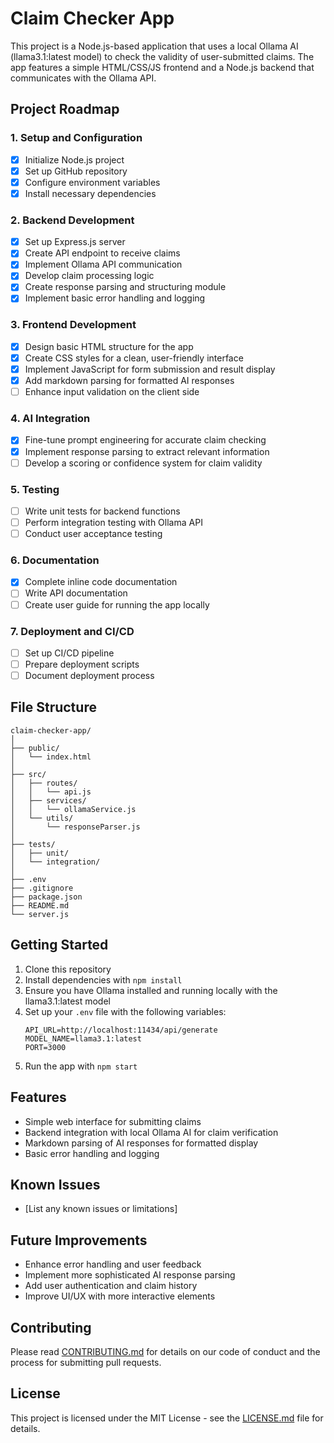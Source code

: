 # Claim Checker App

This project is a Node.js-based application that uses a local Ollama AI (llama3.1:latest model) to check the validity of user-submitted claims. The app features a simple HTML/CSS/JS frontend and a Node.js backend that communicates with the Ollama API.

## Project Roadmap

### 1. Setup and Configuration
- [x] Initialize Node.js project
- [x] Set up GitHub repository
- [x] Configure environment variables
- [x] Install necessary dependencies

### 2. Backend Development
- [x] Set up Express.js server
- [x] Create API endpoint to receive claims
- [x] Implement Ollama API communication
- [x] Develop claim processing logic
- [x] Create response parsing and structuring module
- [x] Implement basic error handling and logging

### 3. Frontend Development
- [x] Design basic HTML structure for the app
- [x] Create CSS styles for a clean, user-friendly interface
- [x] Implement JavaScript for form submission and result display
- [x] Add markdown parsing for formatted AI responses
- [ ] Enhance input validation on the client side

### 4. AI Integration
- [x] Fine-tune prompt engineering for accurate claim checking
- [x] Implement response parsing to extract relevant information
- [ ] Develop a scoring or confidence system for claim validity

### 5. Testing
- [ ] Write unit tests for backend functions
- [ ] Perform integration testing with Ollama API
- [ ] Conduct user acceptance testing

### 6. Documentation
- [x] Complete inline code documentation
- [ ] Write API documentation
- [ ] Create user guide for running the app locally

### 7. Deployment and CI/CD
- [ ] Set up CI/CD pipeline
- [ ] Prepare deployment scripts
- [ ] Document deployment process

## File Structure

```
claim-checker-app/
│
├── public/
│   └── index.html
│
├── src/
│   ├── routes/
│   │   └── api.js
│   ├── services/
│   │   └── ollamaService.js
│   └── utils/
│       └── responseParser.js
│
├── tests/
│   ├── unit/
│   └── integration/
│
├── .env
├── .gitignore
├── package.json
├── README.md
└── server.js
```

## Getting Started

1. Clone this repository
2. Install dependencies with `npm install`
3. Ensure you have Ollama installed and running locally with the llama3.1:latest model
4. Set up your `.env` file with the following variables:
   ```
   API_URL=http://localhost:11434/api/generate
   MODEL_NAME=llama3.1:latest
   PORT=3000
   ```
5. Run the app with `npm start`

## Features

- Simple web interface for submitting claims
- Backend integration with local Ollama AI for claim verification
- Markdown parsing of AI responses for formatted display
- Basic error handling and logging

## Known Issues

- [List any known issues or limitations]

## Future Improvements

- Enhance error handling and user feedback
- Implement more sophisticated AI response parsing
- Add user authentication and claim history
- Improve UI/UX with more interactive elements

## Contributing

Please read [CONTRIBUTING.md](CONTRIBUTING.md) for details on our code of conduct and the process for submitting pull requests.

## License

This project is licensed under the MIT License - see the [LICENSE.md](LICENSE.md) file for details.